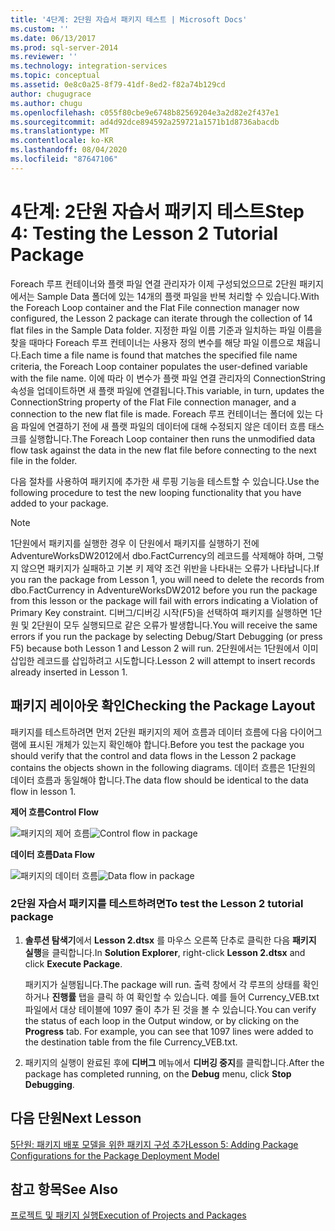 ```yaml
---
title: '4단계: 2단원 자습서 패키지 테스트 | Microsoft Docs'
ms.custom: ''
ms.date: 06/13/2017
ms.prod: sql-server-2014
ms.reviewer: ''
ms.technology: integration-services
ms.topic: conceptual
ms.assetid: 0e8c0a25-8f79-41df-8ed2-f82a74b129cd
author: chugugrace
ms.author: chugu
ms.openlocfilehash: c055f80cbe9e6748b82569204e3a2d82e2f437e1
ms.sourcegitcommit: ad4d92dce894592a259721a1571b1d8736abacdb
ms.translationtype: MT
ms.contentlocale: ko-KR
ms.lasthandoff: 08/04/2020
ms.locfileid: "87647106"
---
```

# <a name="step-4-testing-the-lesson-2-tutorial-package"></a><span data-ttu-id="9c6ab-102">4단계: 2단원 자습서 패키지 테스트</span><span class="sxs-lookup"><span data-stu-id="9c6ab-102">Step 4: Testing the Lesson 2 Tutorial Package</span></span>
  <span data-ttu-id="9c6ab-103">Foreach 루프 컨테이너와 플랫 파일 연결 관리자가 이제 구성되었으므로 2단원 패키지에서는 Sample Data 폴더에 있는 14개의 플랫 파일을 반복 처리할 수 있습니다.</span><span class="sxs-lookup"><span data-stu-id="9c6ab-103">With the Foreach Loop container and the Flat File connection manager now configured, the Lesson 2 package can iterate through the collection of 14 flat files in the Sample Data folder.</span></span> <span data-ttu-id="9c6ab-104">지정한 파일 이름 기준과 일치하는 파일 이름을 찾을 때마다 Foreach 루프 컨테이너는 사용자 정의 변수를 해당 파일 이름으로 채웁니다.</span><span class="sxs-lookup"><span data-stu-id="9c6ab-104">Each time a file name is found that matches the specified file name criteria, the Foreach Loop container populates the user-defined variable with the file name.</span></span> <span data-ttu-id="9c6ab-105">이에 따라 이 변수가 플랫 파일 연결 관리자의 ConnectionString 속성을 업데이트하면 새 플랫 파일에 연결됩니다.</span><span class="sxs-lookup"><span data-stu-id="9c6ab-105">This variable, in turn, updates the ConnectionString property of the Flat File connection manager, and a connection to the new flat file is made.</span></span> <span data-ttu-id="9c6ab-106">Foreach 루프 컨테이너는 폴더에 있는 다음 파일에 연결하기 전에 새 플랫 파일의 데이터에 대해 수정되지 않은 데이터 흐름 태스크를 실행합니다.</span><span class="sxs-lookup"><span data-stu-id="9c6ab-106">The Foreach Loop container then runs the unmodified data flow task against the data in the new flat file before connecting to the next file in the folder.</span></span>  
  
 <span data-ttu-id="9c6ab-107">다음 절차를 사용하여 패키지에 추가한 새 루핑 기능을 테스트할 수 있습니다.</span><span class="sxs-lookup"><span data-stu-id="9c6ab-107">Use the following procedure to test the new looping functionality that you have added to your package.</span></span>  
  
> [!NOTE]  
>  <span data-ttu-id="9c6ab-108">1단원에서 패키지를 실행한 경우 이 단원에서 패키지를 실행하기 전에 AdventureWorksDW2012에서 dbo.FactCurrency의 레코드를 삭제해야 하며, 그렇지 않으면 패키지가 실패하고 기본 키 제약 조건 위반을 나타내는 오류가 나타납니다.</span><span class="sxs-lookup"><span data-stu-id="9c6ab-108">If you ran the package from Lesson 1, you will need to delete the records from dbo.FactCurrency in AdventureWorksDW2012 before you run the package from this lesson or the package will fail with errors indicating a Violation of Primary Key constraint.</span></span> <span data-ttu-id="9c6ab-109">디버그/디버깅 시작(F5)을 선택하여 패키지를 실행하면 1단원 및 2단원이 모두 실행되므로 같은 오류가 발생합니다.</span><span class="sxs-lookup"><span data-stu-id="9c6ab-109">You will receive the same errors if you run the package by selecting Debug/Start Debugging (or press F5) because both Lesson 1 and Lesson 2 will run.</span></span> <span data-ttu-id="9c6ab-110">2단원에서는 1단원에서 이미 삽입한 레코드를 삽입하려고 시도합니다.</span><span class="sxs-lookup"><span data-stu-id="9c6ab-110">Lesson 2 will attempt to insert records already inserted in Lesson 1.</span></span>  
  
## <a name="checking-the-package-layout"></a><span data-ttu-id="9c6ab-111">패키지 레이아웃 확인</span><span class="sxs-lookup"><span data-stu-id="9c6ab-111">Checking the Package Layout</span></span>  
 <span data-ttu-id="9c6ab-112">패키지를 테스트하려면 먼저 2단원 패키지의 제어 흐름과 데이터 흐름에 다음 다이어그램에 표시된 개체가 있는지 확인해야 합니다.</span><span class="sxs-lookup"><span data-stu-id="9c6ab-112">Before you test the package you should verify that the control and data flows in the Lesson 2 package contains the objects shown in the following diagrams.</span></span> <span data-ttu-id="9c6ab-113">데이터 흐름은 1단원의 데이터 흐름과 동일해야 합니다.</span><span class="sxs-lookup"><span data-stu-id="9c6ab-113">The data flow should be identical to the data flow in lesson 1.</span></span>  
  
 <span data-ttu-id="9c6ab-114">**제어 흐름**</span><span class="sxs-lookup"><span data-stu-id="9c6ab-114">**Control Flow**</span></span>  
  
 <span data-ttu-id="9c6ab-115">![패키지의 제어 흐름](../../2014/tutorials/media/task4lesson2control.gif "패키지의 제어 흐름")</span><span class="sxs-lookup"><span data-stu-id="9c6ab-115">![Control flow in package](../../2014/tutorials/media/task4lesson2control.gif "Control flow in package")</span></span>  
  
 <span data-ttu-id="9c6ab-116">**데이터 흐름**</span><span class="sxs-lookup"><span data-stu-id="9c6ab-116">**Data Flow**</span></span>  
  
 <span data-ttu-id="9c6ab-117">![패키지의 데이터 흐름](../../2014/tutorials/media/task9lesson1data.gif "패키지의 데이터 흐름")</span><span class="sxs-lookup"><span data-stu-id="9c6ab-117">![Data flow in package](../../2014/tutorials/media/task9lesson1data.gif "Data flow in package")</span></span>  
  
### <a name="to-test-the-lesson-2-tutorial-package"></a><span data-ttu-id="9c6ab-118">2단원 자습서 패키지를 테스트하려면</span><span class="sxs-lookup"><span data-stu-id="9c6ab-118">To test the Lesson 2 tutorial package</span></span>  
  
1.  <span data-ttu-id="9c6ab-119">**솔루션 탐색기**에서 **Lesson 2.dtsx** 를 마우스 오른쪽 단추로 클릭한 다음 **패키지 실행**을 클릭합니다.</span><span class="sxs-lookup"><span data-stu-id="9c6ab-119">In **Solution Explorer**, right-click **Lesson 2.dtsx** and click **Execute Package**.</span></span>  
  
     <span data-ttu-id="9c6ab-120">패키지가 실행됩니다.</span><span class="sxs-lookup"><span data-stu-id="9c6ab-120">The package will run.</span></span> <span data-ttu-id="9c6ab-121">출력 창에서 각 루프의 상태를 확인 하거나 **진행률** 탭을 클릭 하 여 확인할 수 있습니다. 예를 들어 Currency_VEB.txt 파일에서 대상 테이블에 1097 줄이 추가 된 것을 볼 수 있습니다.</span><span class="sxs-lookup"><span data-stu-id="9c6ab-121">You can verify the status of each loop in the Output window, or by clicking on the **Progress** tab. For example, you can see that 1097 lines were added to the destination table from the file Currency_VEB.txt.</span></span>  
  
2.  <span data-ttu-id="9c6ab-122">패키지의 실행이 완료된 후에 **디버그** 메뉴에서 **디버깅 중지**를 클릭합니다.</span><span class="sxs-lookup"><span data-stu-id="9c6ab-122">After the package has completed running, on the **Debug** menu, click **Stop Debugging**.</span></span>  
  
## <a name="next-lesson"></a><span data-ttu-id="9c6ab-123">다음 단원</span><span class="sxs-lookup"><span data-stu-id="9c6ab-123">Next Lesson</span></span>  
 [<span data-ttu-id="9c6ab-124">5단원: 패키지 배포 모델을 위한 패키지 구성 추가</span><span class="sxs-lookup"><span data-stu-id="9c6ab-124">Lesson 5: Adding Package Configurations for the Package Deployment Model</span></span>](../integration-services/lesson-5-add-ssis-package-configurations-for-the-package-deployment-model.md)  
  
## <a name="see-also"></a><span data-ttu-id="9c6ab-125">참고 항목</span><span class="sxs-lookup"><span data-stu-id="9c6ab-125">See Also</span></span>  
 [<span data-ttu-id="9c6ab-126">프로젝트 및 패키지 실행</span><span class="sxs-lookup"><span data-stu-id="9c6ab-126">Execution of Projects and Packages</span></span>](packages/run-integration-services-ssis-packages.md)  
  
  
